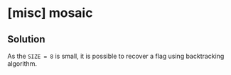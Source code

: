 # [misc] mosaic

## Solution

As the `SIZE = 8` is small, it is possible to recover a flag using backtracking algorithm.